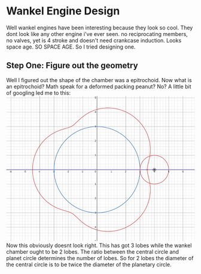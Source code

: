 # Wankel Engine Design
Well wankel engines have been interesting because they look so cool. They dont look like any other engine i've ever seen. no reciprocating members, no valves, yet is 4 stroke and doesn't need crankcase induction. Looks space age. SO SPACE AGE. So I tried designing one.

## Step One: Figure out the geometry
Well I figured out the shape of the chamber was a epitrochoid. Now what is an epitrochoid? Math speak for a deformed packing peanut? No? A little bit of googling led me to this:
![THIS is an epitrochoid](https://raw.githubusercontent.com/GrouchySmoke/GrouchySmoke.github.io/main/docs/assets/epitrochoid.png)
Now this obviously doesnt look right. This has got 3 lobes while the wankel chamber ought to be 2 lobes. The ratio between the central circle and planet circle determines the number of lobes. So for 2 lobes the diameter of the central circle is to be twice the diameter of the planetary circle.
